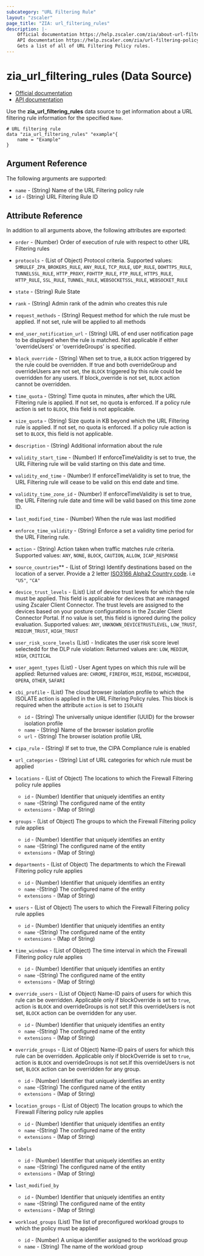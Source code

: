 ```yaml
---
subcategory: "URL Filtering Rule"
layout: "zscaler"
page_title: "ZIA: url_filtering_rules"
description: |-
    Official documentation https://help.zscaler.com/zia/about-url-filtering
    API documentation https://help.zscaler.com/zia/url-filtering-policy#/urlFilteringRules-get
    Gets a list of all of URL Filtering Policy rules.
---
```


# zia_url_filtering_rules (Data Source)

* [Official documentation](https://help.zscaler.com/zia/about-url-filtering)
* [API documentation](https://help.zscaler.com/zia/url-filtering-policy#/urlFilteringRules-post)

Use the **zia_url_filtering_rules** data source to get information about a URL filtering rule information for the specified `Name`.

```hcl
# URL filtering rule
data "zia_url_filtering_rules" "example"{
    name = "Example"
}
```

## Argument Reference

The following arguments are supported:

* `name` - (String) Name of the URL Filtering policy rule
* `id` - (String) URL Filtering Rule ID

## Attribute Reference

In addition to all arguments above, the following attributes are exported:

* `order` - (Number) Order of execution of rule with respect to other URL Filtering rules
* `protocols` - (List of Object) Protocol criteria. Supported values: `SMRULEF_ZPA_BROKERS_RULE`, `ANY_RULE`, `TCP_RULE`, `UDP_RULE`, `DOHTTPS_RULE`, `TUNNELSSL_RULE`, `HTTP_PROXY`, `FOHTTP_RULE`, `FTP_RULE`, `HTTPS_RULE`, `HTTP_RULE`, `SSL_RULE`, `TUNNEL_RULE`, `WEBSOCKETSSL_RULE`, `WEBSOCKET_RULE`
* `state` - (String) Rule State
* `rank` - (String) Admin rank of the admin who creates this rule
* `request_methods` - (String) Request method for which the rule must be applied. If not set, rule will be applied to all methods
* `end_user_notification_url` - (String) URL of end user notification page to be displayed when the rule is matched. Not applicable if either 'overrideUsers' or 'overrideGroups' is specified.
* `block_override` - (String) When set to true, a `BLOCK` action triggered by the rule could be overridden. If true and both overrideGroup and overrideUsers are not set, the `BLOCK` triggered by this rule could be overridden for any users. If block_override is not set, `BLOCK` action cannot be overridden.
* `time_quota` - (String) Time quota in minutes, after which the URL Filtering rule is applied. If not set, no quota is enforced. If a policy rule action is set to `BLOCK`, this field is not applicable.
* `size_quota` - (String) Size quota in KB beyond which the URL Filtering rule is applied. If not set, no quota is enforced. If a policy rule action is set to `BLOCK`, this field is not applicable.
* `description` - (String) Additional information about the rule
* `validity_start_time` - (Number) If enforceTimeValidity is set to true, the URL Filtering rule will be valid starting on this date and time.
* `validity_end_time` - (Number) If enforceTimeValidity is set to true, the URL Filtering rule will cease to be valid on this end date and time.
* `validity_time_zone_id` - (Number) If enforceTimeValidity is set to true, the URL Filtering rule date and time will be valid based on this time zone ID.
* `last_modified_time` - (Number) When the rule was last modified
* `enforce_time_validity` - (String) Enforce a set a validity time period for the URL Filtering rule.
* `action` - (String) Action taken when traffic matches rule criteria. Supported values: `ANY`, `NONE`, `BLOCK`, `CAUTION`, `ALLOW`, `ICAP_RESPONSE`
* `source_countries`** - (List of String) Identify destinations based on the location of a server. Provide a 2 letter [ISO3166 Alpha2 Country code](https://en.wikipedia.org/wiki/List_of_ISO_3166_country_codes). i.e ``"US"``, ``"CA"``
* `device_trust_levels` - (List) List of device trust levels for which the rule must be applied. This field is applicable for devices that are managed using Zscaler Client Connector. The trust levels are assigned to the devices based on your posture configurations in the Zscaler Client Connector Portal. If no value is set, this field is ignored during the policy evaluation. Supported values: `ANY`, `UNKNOWN_DEVICETRUSTLEVEL`, `LOW_TRUST`, `MEDIUM_TRUST`, `HIGH_TRUST`

* `user_risk_score_levels` (List) - Indicates the user risk score level selectedd for the DLP rule violation: Returned values are: `LOW`, `MEDIUM`, `HIGH`, `CRITICAL`

* `user_agent_types` (List) - User Agent types on which this rule will be applied: Returned values are: `CHROME`, `FIREFOX`, `MSIE`, `MSEDGE`,   `MSCHREDGE`, `OPERA`, `OTHER`, `SAFARI`

* `cbi_profile` - (List) The cloud browser isolation profile to which the ISOLATE action is applied in the URL Filtering Policy rules. This block is required when the attribute `action` is set to `ISOLATE`
  * `id` - (String) The universally unique identifier (UUID) for the browser isolation profile
  * `name` - (String) Name of the browser isolation profile
  * `url` - (String) The browser isolation profile URL

* `cipa_rule` - (String) If set to true, the CIPA Compliance rule is enabled
* `url_categories` - (String) List of URL categories for which rule must be applied

* `locations` - (List of Object) The locations to which the Firewall Filtering policy rule applies
  * `id` - (Number) Identifier that uniquely identifies an entity
  * `name` -(String) The configured name of the entity
  * `extensions` - (Map of String)

* `groups` - (List of Object) The groups to which the Firewall Filtering policy rule applies
  * `id` - (Number) Identifier that uniquely identifies an entity
  * `name` -(String) The configured name of the entity
  * `extensions` - (Map of String)

* `departments` - (List of Object) The departments to which the Firewall Filtering policy rule applies
  * `id` - (Number) Identifier that uniquely identifies an entity
  * `name` -(String) The configured name of the entity
  * `extensions` - (Map of String)

* `users` - (List of Object) The users to which the Firewall Filtering policy rule applies
  * `id` - (Number) Identifier that uniquely identifies an entity
  * `name` -(String) The configured name of the entity
  * `extensions` - (Map of String)

* `time_windows` - (List of Object) The time interval in which the Firewall Filtering policy rule applies
  * `id` - (Number) Identifier that uniquely identifies an entity
  * `name` -(String) The configured name of the entity
  * `extensions` - (Map of String)

* `override_users` - (List of Object) Name-ID pairs of users for which this rule can be overridden. Applicable only if blockOverride is set to `true`, action is `BLOCK` and overrideGroups is not set.If this overrideUsers is not set, `BLOCK` action can be overridden for any user.
  * `id` - (Number) Identifier that uniquely identifies an entity
  * `name` -(String) The configured name of the entity
  * `extensions` - (Map of String)

* `override_groups` - (List of Object) Name-ID pairs of users for which this rule can be overridden. Applicable only if blockOverride is set to `true`, action is `BLOCK` and overrideGroups is not set.If this overrideUsers is not set, `BLOCK` action can be overridden for any group.
  * `id` - (Number) Identifier that uniquely identifies an entity
  * `name` -(String) The configured name of the entity
  * `extensions` - (Map of String)

* `location_groups` - (List of Object) The location groups to which the Firewall Filtering policy rule applies
  * `id` - (Number) Identifier that uniquely identifies an entity
  * `name` -(String) The configured name of the entity
  * `extensions` - (Map of String)

* `labels`
  * `id` - (Number) Identifier that uniquely identifies an entity
  * `name` -(String) The configured name of the entity
  * `extensions` - (Map of String)

* `last_modified_by`
  * `id` - (Number) Identifier that uniquely identifies an entity
  * `name` -(String) The configured name of the entity
  * `extensions` - (Map of String)

* `workload_groups` (List) The list of preconfigured workload groups to which the policy must be applied
  * `id` - (Number) A unique identifier assigned to the workload group
  * `name` - (String) The name of the workload group
